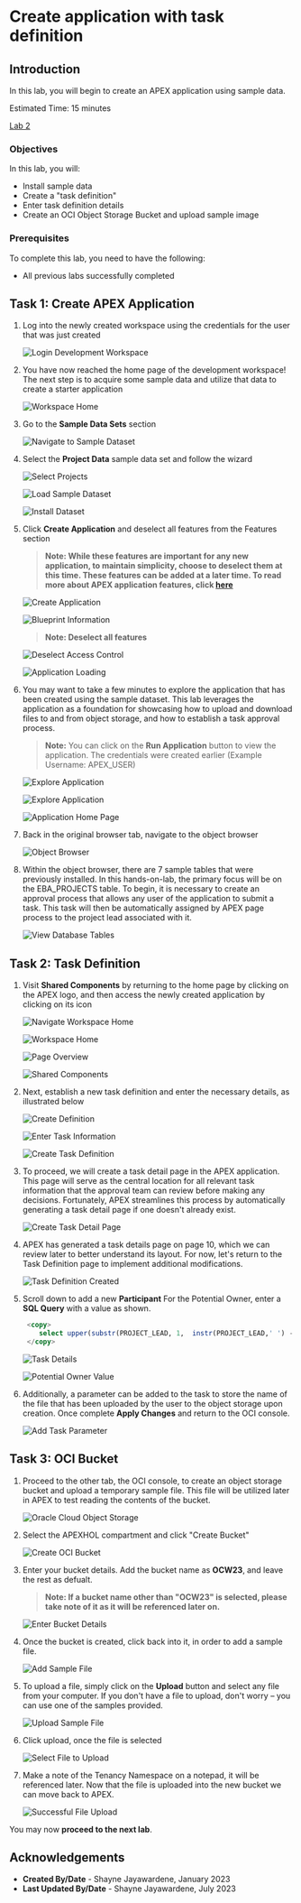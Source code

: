 # Create application with task definition

## Introduction

In this lab, you will begin to create an APEX application using sample data.

Estimated Time: 15 minutes

[Lab 2](videohub:1_wubl4ys4)

### Objectives

In this lab, you will:

- Install sample data
- Create a "task definition"
- Enter task definition details
- Create an OCI Object Storage Bucket and upload sample image

### Prerequisites

To complete this lab, you need to have the following:

- All previous labs successfully completed

## Task 1: Create APEX Application

1. Log into the newly created workspace using the credentials for the user that was just created

    ![Login Development Workspace](images/login-workspace.png " ")

2. You have now reached the home page of the development workspace! The next step is to acquire some sample data and utilize that data to create a starter application

    ![Workspace Home](images/workspace-home.png " ")

3. Go to the **Sample Data Sets** section

    ![Navigate to Sample Dataset](images/sample-dataset.png " ")

4. Select the **Project Data** sample data set and follow the wizard

    ![Select Projects](images/project-data-1.png " ")

    ![Load Sample Dataset](images/project-data-2.png " ")

    ![Install Dataset](images/project-data-3.png " ")

5. Click **Create Application** and deselect all features from the Features section

    >**Note: While these features are important for any new application, to maintain simplicity, choose to deselect them at this time. These features can be added at a later time. To read more about APEX application features, click [here](https://docs.oracle.com/en/database/oracle/apex/23.1/htmdb/managing-feature-pages.html)**

    ![Create Application](images/create-application-1.png " ")

    ![Blueprint Information](images/create-application-2.png " ")

    >**Note: Deselect all features**

    ![Deselect Access Control](images/create-application-3.png " ")

    ![Application Loading](images/create-application-4.png " ")

6. You may want to take a few minutes to explore the application that has been created using the sample dataset. This lab leverages the application as a foundation for showcasing how to upload and download files to and from object storage, and how to establish a task approval process.

    >**Note:** You can click on the **Run Application** button to view the application. The credentials were created earlier (Example Username: APEX_USER)

    ![Explore Application](images/explore-app-1.png " ")

    ![Explore Application](images/explore-app-1.5.png " ")

    ![Application Home Page](images/explore-app-2.png " ")

7. Back in the original browser tab, navigate to the object browser

    ![Object Browser](images/nav-object-browser.png " ")

8. Within the object browser, there are 7 sample tables that were previously installed. In this hands-on-lab, the primary focus will be on the EBA\_PROJECTS table. To begin, it is necessary to create an approval process that allows any user of the application to submit a task. This task will then be automatically assigned by APEX page process to the project lead associated with it.

    ![View Database Tables](images/view-tables.png " ")

## Task 2: Task Definition

1. Visit **Shared Components** by returning to the home page by clicking on the APEX logo, and then access the newly created application by clicking on its icon

    ![Navigate Workspace Home](images/nav-workspace-home.png " ")

    ![Workspace Home](images/workspace-home-app.png " ")

    ![Page Overview](images/page-overview.png " ")

    ![Shared Components](images/nav-shared-components.png " ")

2. Next, establish a new task definition and enter the necessary details, as illustrated below

    ![Create Definition](images/task-definition-1.png " ")

    ![Enter Task Information](images/task-definition-2.png " ")

    ![Create Task Definition](images/task-definition-3.png " ")

3. To proceed, we will create a task detail page in the APEX application. This page will serve as the central location for all relevant task information that the approval team can review before making any decisions. Fortunately, APEX streamlines this process by automatically generating a task detail page if one doesn't already exist.

    ![Create Task Detail Page](images/create-task-detail.png " ")

4. APEX has generated a task details page on page 10, which we can review later to better understand its layout. For now, let's return to the Task Definition page to implement additional modifications.

    ![Task Definition Created](images/task-created.png " ")

5. Scroll down to add a new **Participant** For the Potential Owner, enter a **SQL Query** with a value as shown.

    ```SQL
     <copy>
        select upper(substr(PROJECT_LEAD, 1,  instr(PROJECT_LEAD,' ') -1 )) from  EBA_PROJECTS where ID = :APEX$TASK_PK;
     </copy>
    ```

    ![Task Details](images/add-task-participant-1.png " ")

    ![Potential Owner Value](images/add-task-participant-2.png " ")

6. Additionally, a parameter can be added to the task to store the name of the file that has been uploaded by the user to the object storage upon creation. Once complete **Apply Changes** and return to the OCI console.

    ![Add Task Parameter](images/add-parameter.png " ")

## Task 3: OCI Bucket

1. Proceed to the other tab, the OCI console, to create an object storage bucket and upload a temporary sample file. This file will be utilized later in APEX to test reading the contents of the bucket.

    ![Oracle Cloud Object Storage](images/oci-obj-storage.png " ")

2. Select the APEXHOL compartment and click "Create Bucket"

    ![Create OCI Bucket](images/create-bucket.png " ")

3. Enter your bucket details. Add the bucket name as **OCW23**, and leave the rest as defualt.

    >**Note: If a bucket name other than "OCW23" is selected, please take note of it as it will be referenced later on.**

    ![Enter Bucket Details](images/enter-bucket-details.png " ")

4. Once the bucket is created, click back into it, in order to add a sample file.

    ![Add Sample File](images/add-sample-file.png " ")

5. To upload a file, simply click on the **Upload** button and select any file from your computer. If you don't have a file to upload, don't worry – you can use one of the samples provided.

    ![Upload Sample File](images/upload-file.png " ")

6. Click upload, once the file is selected

    ![Select File to Upload](images/click-upload.png " ")

7. Make a note of the Tenancy Namespace on a notepad, it will be referenced later. Now that the file is uploaded into the new bucket we can move back to APEX.

    ![Successful File Upload](images/file-uploaded.png " ")

You may now **proceed to the next lab**.

## Acknowledgements

- **Created By/Date** - Shayne Jayawardene, January 2023
- **Last Updated By/Date** - Shayne Jayawardene, July 2023
